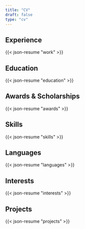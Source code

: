 ```yaml
---
title: "CV"
draft: false
type: "cv"
---
```


## Experience

{{< json-resume "work" >}}

## Education

{{< json-resume "education" >}}

<!-- ## Volunteering

{{< json-resume "volunteer" >}} -->

## Awards & Scholarships

{{< json-resume "awards" >}}

<!-- ## Certificates

{{< json-resume "certificates" >}} -->

<!-- ## Publications

{{< json-resume "publications" >}} -->

## Skills

{{< json-resume "skills" >}}

## Languages

{{< json-resume "languages" >}}

## Interests

{{< json-resume "interests" >}}

<!-- ## References

{{< json-resume "references" >}} -->

## Projects

{{< json-resume "projects" >}}
